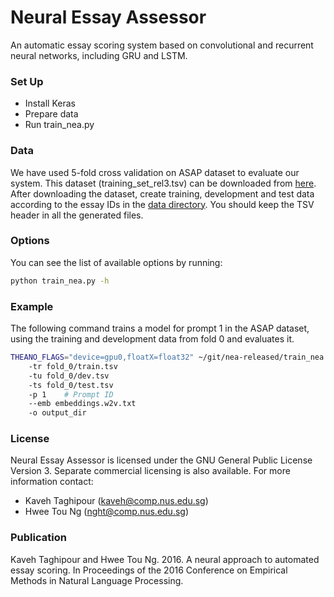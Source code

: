 # Neural Essay Assessor #

An automatic essay scoring system based on convolutional and recurrent neural networks, including GRU and LSTM.

### Set Up ###

* Install Keras
* Prepare data
* Run train_nea.py

### Data ###

We have used 5-fold cross validation on ASAP dataset to evaluate our system. This dataset (training_set_rel3.tsv) can be downloaded from [here](https://www.kaggle.com/c/asap-aes/data). After downloading the dataset, create training, development and test data according to the essay IDs in the [data directory](https://github.com/nusnlp/nea/tree/master/data). You should keep the TSV header in all the generated files.

### Options ###

You can see the list of available options by running:
```bash
python train_nea.py -h
```
### Example ###

The following command trains a model for prompt 1 in the ASAP dataset, using the training and development data from fold 0 and evaluates it.

```bash
THEANO_FLAGS="device=gpu0,floatX=float32" ~/git/nea-released/train_nea.py
	-tr fold_0/train.tsv
	-tu fold_0/dev.tsv
	-ts fold_0/test.tsv
	-p 1	# Prompt ID
	--emb embeddings.w2v.txt
	-o output_dir
```

### License ###

Neural Essay Assessor is licensed under the GNU General Public License Version 3. Separate commercial licensing is also available. For more information contact:

* Kaveh Taghipour (kaveh@comp.nus.edu.sg)
* Hwee Tou Ng (nght@comp.nus.edu.sg)

### Publication ###

Kaveh Taghipour and Hwee Tou Ng. 2016. A neural approach to automated essay scoring. In Proceedings of the 2016 Conference on Empirical Methods in Natural Language Processing.
